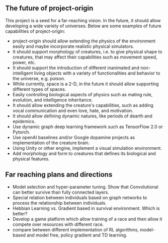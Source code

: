## The future of project-origin
This project is a seed for a far-reaching vision. In the future, it should allow developing a wide variety of universes. Below are some examples of future capabilities of project-origin:

- project-origin should allow extending the physics of the environment easily and maybe incorporate realistic physical simulators.
- It should support morphology of creatures, i.e. to give physical shape to creatures, that may affect their capabilities such as movement speed, power, etc.
- It should support the introduction of different inanimated and non-intelligent living objects with a variety of functionalities and behavior to the universe, e.g. poison.
- While currently, space is a 2-D, in the future it should allow supporting different types of spaces.
- Easily controlling biological aspects of physics such as mating rule, evolution, and intelligence inheritance.
- It should allow extending the creature's capabilities, such as adding vocal communication and even love, hate, and motivation.
- It should allow defining dynamic natures, like periods of dearth and epidemics. 
- Use dynamic graph deep learning framework such as TensorFlow 2.0 or Pytorch.
- Use openAI baselines and/or Google dopamine projects as implementation of the creature brain. 
- Using Unity or other engine, implement a visual simulation environment. 
- Add morphology and form to creatures that defines its biological and physical features.


## Far reaching plans and directions
- Model selection and hyper-parameter tuning. Show that Convolutional can better survive than fully connected layers.
- Special relation between individuals based on graph networks to process the relationship between individuals.
- Hebbian Learning vs. Gradient based in survival environment. Which is better? 
- Develop a game platform which allow training of a race and then allow it compete over resources with different race.
- compare between different implementation of RL algorithms, model-based and model free, policy gradient and TD learning.
 
